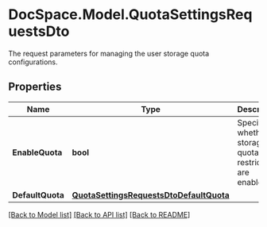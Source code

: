 # DocSpace.Model.QuotaSettingsRequestsDto
The request parameters for managing the user storage quota configurations.

## Properties

Name | Type | Description | Notes
------------ | ------------- | ------------- | -------------
**EnableQuota** | **bool** | Specifies whether the storage quota restrictions are enabled. | [optional] 
**DefaultQuota** | [**QuotaSettingsRequestsDtoDefaultQuota**](.md) |  | 

[[Back to Model list]](../README.md#documentation-for-models) [[Back to API list]](../README.md#documentation-for-api-endpoints) [[Back to README]](../README.md)

